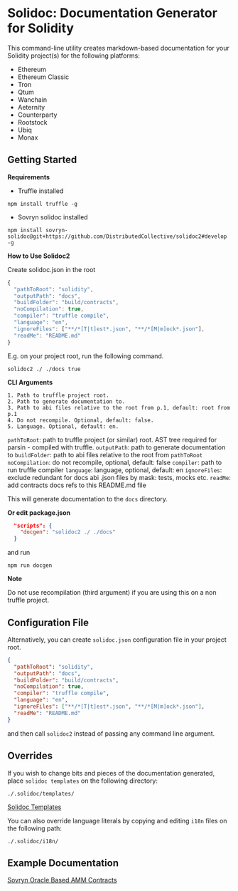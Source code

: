 # Solidoc: Documentation Generator for Solidity

This command-line utility creates markdown-based documentation for your Solidity project(s) for the following platforms:

* Ethereum
* Ethereum Classic
* Tron
* Qtum
* Wanchain
* Aeternity
* Counterparty
* Rootstock
* Ubiq
* Monax


## Getting Started
  
**Requirements** 
- Truffle installed  
  
```npm
npm install truffle -g
```
  
- Sovryn solidoc installed

```npm
npm install sovryn-solidoc@git+https://github.com/DistributedCollective/solidoc2#develop -g
```

**How to Use Solidoc2**

Create solidoc.json in the root

```js
{
  "pathToRoot": "solidity",
  "outputPath": "docs",
  "buildFolder": "build/contracts",
  "noCompilation": true,
  "compiler": "truffle compile",
  "language": "en",
  "ignoreFiles": ["**/*[T|t]est*.json", "**/*[M|m]ock*.json"],
  "readMe": "README.md"
}

```  


E.g. on your project root, run the following command.

```npm
solidoc2 ./ ./docs true
```
  
**CLI Arguments**

    1. Path to truffle project root.
    2. Path to generate documentation to.
    3. Path to abi files relative to the root from p.1, default: root from p.1
    4. Do not recompile. Optional, default: false.
    5. Language. Optional, default: en.

`pathToRoot`: path to truffle project (or similar) root. AST tree required for parsin - compiled with truffle.
`outputPath`: path to generate documentation to
`buildFolder`: path to abi files relative to the root from `pathToRoot`
`noCompilation`: do not recompile, optional, default: false
`compiler`: path to run truffle compiler
`language`: language, optional, default: en
`ignoreFiles`: exclude redundant for docs abi .json files by mask: tests, mocks etc. 
`readMe`: add contracts docs refs to this README.md file
  
This will generate documentation to the `docs` directory.

**Or edit package.json**

```json
  "scripts": {
    "docgen": "solidoc2 ./ ./docs"
  }
```

and run

```npm
npm run docgen
```

**Note**

Do not use recompilation (third argument) if you are using this on a non truffle project.

## Configuration File

Alternatively, you can create `solidoc.json` configuration file in your project root.

```json
{
  "pathToRoot": "solidity",
  "outputPath": "docs",
  "buildFolder": "build/contracts",
  "noCompilation": true,
  "compiler": "truffle compile",
  "language": "en",
  "ignoreFiles": ["**/*[T|t]est*.json", "**/*[M|m]ock*.json"],
  "readMe": "README.md"
}
```

and then call `solidoc2` instead of passing any command line argument.


## Overrides

If you wish to change bits and pieces of the documentation generated, place `solidoc templates` on the following directory:

`./.solidoc/templates/`

[Solidoc Templates](templates)


You can also override language literals by copying and editing `i18n` files on the following path:

`./.solidoc/i18n/`



## Example Documentation

[Sovryn Oracle Based AMM Contracts](https://github.com/DistributedCollective/oracle-based-amm/tree/feat/solidoc-docs-generator/docs)
